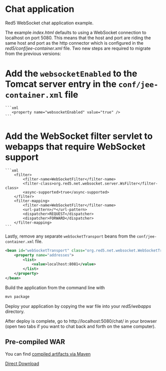 Chat application
================

Red5 WebSocket chat application example.

The example <i>index.html</i> defaults to using a WebSocket connection to localhost on port 5080. This means that the host and port are riding the same host and port as the http connector which is configured in the <i>red5/conf/jee-container.xml</i> file. Two new steps are required to migrate from the previous versions:
 # Add the `websocketEnabled` to the Tomcat server entry in the `conf/jee-container.xml` file
    ```xml
       <property name="websocketEnabled" value="true" />
    ```
 # Add the WebSocket filter servlet to webapps that require WebSocket support
    ```xml
        <filter>
            <filter-name>WebSocketFilter</filter-name>
            <filter-class>org.red5.net.websocket.server.WsFilter</filter-class>
            <async-supported>true</async-supported>
        </filter>
        <filter-mapping>
            <filter-name>WebSocketFilter</filter-name>
            <url-pattern>/*</url-pattern>
            <dispatcher>REQUEST</dispatcher>
            <dispatcher>FORWARD</dispatcher>
        </filter-mapping>
    ```

Lastly, remove any separate `webSocketTransport` beans from the `conf/jee-container.xml` file.
```xml
<bean id="webSocketTransport" class="org.red5.net.websocket.WebSocketTransport">
    <property name="addresses">
        <list>
            <value>localhost:8081</value>
        </list>
    </property>
</bean>
```

Build the application from the command line with

```sh
mvn package
```

Deploy your application by copying the war file into your <i>red5/webapps</i> directory.

After deploy is complete, go to http://localhost:5080/chat/ in your browser (open two tabs if you want to chat back and forth on the same computer).

Pre-compiled WAR
----------------
You can find [compiled artifacts via Maven](http://mvnrepository.com/artifact/org.red5.demos/chat)

[Direct Download](https://oss.sonatype.org/content/repositories/releases/org/red5/demos/chat/2.0.0/chat-2.0.0.war)
